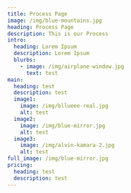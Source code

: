 ```yaml
---
title: Process Page
image: /img/blue-mountains.jpg
heading: Process Page
description: This is our Process
intro:
  heading: Lorem Ipsum
  description: Lorem Ipsum
  blurbs:
    - image: /img/airplane-window.jpg
      text: test
main:
  heading: test
  description: test
  image1:
    image: /img/bllueee-real.jpg
    alt: test
  image2:
    image: /img/blue-mirror.jpg
    alt: test
  image3:
    image: /img/alvin-kamara-2.jpg
    alt: test
full_image: /img/blue-mirror.jpg
pricing:
  heading: test
  description: test
---
```

